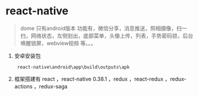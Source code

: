 # react-native
> dome  只有android版本 功能有，微信分享，消息推送，照相摄像，扫一扫，网络状态，左侧划出，底部菜单，头像上传，列表，手势密码锁，后台唤醒锁屏，webview视频 等。。。

1. 安卓安装包

        react-native\android\app\build\outputs\apk


2. 框架搭建有
        react ，react-native 0.38.1 ，redux ，react-redux ，redux-actions ，redux-saga

